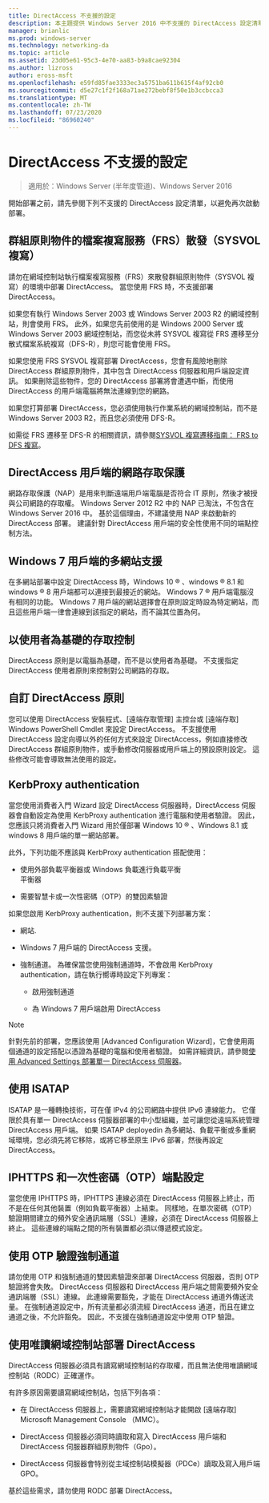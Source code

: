 ```yaml
---
title: DirectAccess 不支援的設定
description: 本主題提供 Windows Server 2016 中不支援的 DirectAccess 設定清單。
manager: brianlic
ms.prod: windows-server
ms.technology: networking-da
ms.topic: article
ms.assetid: 23d05e61-95c3-4e70-aa83-b9a8cae92304
ms.author: lizross
author: eross-msft
ms.openlocfilehash: e59fd85fae3333ec3a5751ba611b615f4af92cb0
ms.sourcegitcommit: d5e27c1f2f168a71ae272bebf8f50e1b3ccbcca3
ms.translationtype: MT
ms.contentlocale: zh-TW
ms.lasthandoff: 07/23/2020
ms.locfileid: "86960240"
---
```

# <a name="directaccess-unsupported-configurations"></a>DirectAccess 不支援的設定

>適用於：Windows Server (半年度管道)、Windows Server 2016

開始部署之前，請先參閱下列不支援的 DirectAccess 設定清單，以避免再次啟動部署。  

## <a name="file-replication-service-frs-distribution-of-group-policy-objects-sysvol-replications"></a><a name="bkmk_frs"></a>群組原則物件的檔案複寫服務（FRS）散發（SYSVOL 複寫）  
請勿在網域控制站執行檔案複寫服務（FRS）來散發群組原則物件（SYSVOL 複寫）的環境中部署 DirectAccess。 當您使用 FRS 時，不支援部署 DirectAccess。  
  
如果您有執行 Windows Server 2003 或 Windows Server 2003 R2 的網域控制站，則會使用 FRS。 此外，如果您先前使用的是 Windows 2000 Server 或 Windows Server 2003 網域控制站，而您從未將 SYSVOL 複寫從 FRS 遷移至分散式檔案系統複寫（DFS-R），則您可能會使用 FRS。  
  
如果您使用 FRS SYSVOL 複寫部署 DirectAccess，您會有風險地刪除 DirectAccess 群組原則物件，其中包含 DirectAccess 伺服器和用戶端設定資訊。 如果刪除這些物件，您的 DirectAccess 部署將會遭遇中斷，而使用 DirectAccess 的用戶端電腦將無法連線到您的網路。  
  
如果您打算部署 DirectAccess，您必須使用執行作業系統的網域控制站，而不是 Windows Server 2003 R2，而且您必須使用 DFS-R。  
  
如需從 FRS 遷移至 DFS-R 的相關資訊，請參閱[SYSVOL 複寫遷移指南： FRS to DFS 複寫](../../../storage/dfs-replication/migrate-sysvol-to-dfsr.md)。  
  
## <a name="network-access-protection-for-directaccess-clients"></a><a name="bkmk_nap"></a>DirectAccess 用戶端的網路存取保護  
網路存取保護（NAP）是用來判斷遠端用戶端電腦是否符合 IT 原則，然後才被授與公司網路的存取權。 Windows Server 2012 R2 中的 NAP 已淘汰，不包含在 Windows Server 2016 中。 基於這個理由，不建議使用 NAP 來啟動新的 DirectAccess 部署。 建議針對 DirectAccess 用戶端的安全性使用不同的端點控制方法。  
  
## <a name="multisite-support-for-windows-7-clients"></a><a name="bkmk_multi"></a>Windows 7 用戶端的多網站支援  
在多網站部署中設定 DirectAccess 時，Windows 10 &reg; 、windows &reg; 8.1 和 windows &reg; 8 用戶端都可以連接到最接近的網站。  Windows 7 &reg; 用戶端電腦沒有相同的功能。 Windows 7 用戶端的網站選擇會在原則設定時設為特定網站，而且這些用戶端一律會連線到該指定的網站，而不論其位置為何。  
  
## <a name="user-based-access-control"></a><a name="bkmk_user"></a>以使用者為基礎的存取控制  
DirectAccess 原則是以電腦為基礎，而不是以使用者為基礎。 不支援指定 DirectAccess 使用者原則來控制對公司網路的存取。  
  
## <a name="customizing-directaccess-policy"></a><a name="bkmk_policy"></a>自訂 DirectAccess 原則  
您可以使用 DirectAccess 安裝程式、[遠端存取管理] 主控台或 [遠端存取] Windows PowerShell Cmdlet 來設定 DirectAccess。 不支援使用 DirectAccess 設定向導以外的任何方式來設定 DirectAccess，例如直接修改 DirectAccess 群組原則物件，或手動修改伺服器或用戶端上的預設原則設定。 這些修改可能會導致無法使用的設定。  
  
## <a name="kerbproxy-authentication"></a><a name="bkmk_kerb"></a>KerbProxy authentication  
當您使用消費者入門 Wizard 設定 DirectAccess 伺服器時，DirectAccess 伺服器會自動設定為使用 KerbProxy authentication 進行電腦和使用者驗證。 因此，您應該只將消費者入門 Wizard 用於僅部署 Windows 10 &reg; 、Windows 8.1 或 windows 8 用戶端的單一網站部署。  
  
此外，下列功能不應該與 KerbProxy authentication 搭配使用：  
  
-   使用外部負載平衡器或 Windows 負載進行負載平衡   
    平衡器  
  
-   需要智慧卡或一次性密碼（OTP）的雙因素驗證  
  
如果您啟用 KerbProxy authentication，則不支援下列部署方案：  
  
-   網站.  
  
-   Windows 7 用戶端的 DirectAccess 支援。  
  
-   強制通道。 為確保當您使用強制通道時，不會啟用 KerbProxy authentication，請在執行嚮導時設定下列專案：  
  
    -   啟用強制通道  
  
    -   為 Windows 7 用戶端啟用 DirectAccess  
  
> [!NOTE]  
> 針對先前的部署，您應該使用 [Advanced Configuration Wizard]，它會使用兩個通道的設定搭配以憑證為基礎的電腦和使用者驗證。 如需詳細資訊，請參閱[使用 Advanced Settings 部署單一 DirectAccess 伺服器](../../remote-access/directaccess/single-server-advanced/Deploy-a-Single-DirectAccess-Server-with-Advanced-Settings.md)。  
  
## <a name="using-isatap"></a><a name="bkmk_isa"></a>使用 ISATAP  
ISATAP 是一種轉換技術，可在僅 IPv4 的公司網路中提供 IPv6 連線能力。 它僅限於具有單一 DirectAccess 伺服器部署的中小型組織，並可讓您從遠端系統管理 DirectAccess 用戶端。 如果 ISATAP deployedin 為多網站、負載平衡或多重網域環境，您必須先將它移除，或將它移至原生 IPv6 部署，然後再設定 DirectAccess。  
  
## <a name="iphttps-and-one-time-password-otp-endpoint-configuration"></a><a name="bkmk_iphttps"></a>IPHTTPS 和一次性密碼（OTP）端點設定  
當您使用 IPHTTPS 時，IPHTTPS 連線必須在 DirectAccess 伺服器上終止，而不是在任何其他裝置（例如負載平衡器）上結束。 同樣地，在單次密碼（OTP）驗證期間建立的頻外安全通訊端層（SSL）連線，必須在 DirectAccess 伺服器上終止。 這些連線的端點之間的所有裝置都必須以傳遞模式設定。  
  
## <a name="force-tunnel-with-otp-authentication"></a><a name="bkmk_ft"></a>使用 OTP 驗證強制通道  
請勿使用 OTP 和強制通道的雙因素驗證來部署 DirectAccess 伺服器，否則 OTP 驗證將會失敗。 DirectAccess 伺服器和 DirectAccess 用戶端之間需要頻外安全通訊端層（SSL）連線。 此連線需要豁免，才能在 DirectAccess 通道外傳送流量。 在強制通道設定中，所有流量都必須流經 DirectAccess 通道，而且在建立通道之後，不允許豁免。 因此，不支援在強制通道設定中使用 OTP 驗證。  
  
## <a name="deploying-directaccess-with-a-read-only-domain-controller"></a><a name="bkmk_rodc"></a>使用唯讀網域控制站部署 DirectAccess  
DirectAccess 伺服器必須具有讀寫網域控制站的存取權，而且無法使用唯讀網域控制站（RODC）正確運作。  
  
有許多原因需要讀寫網域控制站，包括下列各項：  
  
-   在 DirectAccess 伺服器上，需要讀寫網域控制站才能開啟 [遠端存取] Microsoft Management Console （MMC）。  
  
-   DirectAccess 伺服器必須同時讀取和寫入 DirectAccess 用戶端和 DirectAccess 伺服器群組原則物件（Gpo）。  
  
-   DirectAccess 伺服器會特別從主域控制站模擬器（PDCe）讀取及寫入用戶端 GPO。  
  
基於這些需求，請勿使用 RODC 部署 DirectAccess。  
  
